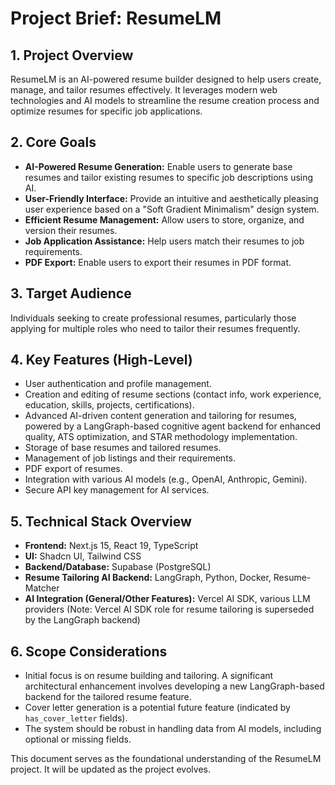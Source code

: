 # Project Brief: ResumeLM

## 1. Project Overview

ResumeLM is an AI-powered resume builder designed to help users create, manage, and tailor resumes effectively. It leverages modern web technologies and AI models to streamline the resume creation process and optimize resumes for specific job applications.

## 2. Core Goals

*   **AI-Powered Resume Generation:** Enable users to generate base resumes and tailor existing resumes to specific job descriptions using AI.
*   **User-Friendly Interface:** Provide an intuitive and aesthetically pleasing user experience based on a "Soft Gradient Minimalism" design system.
*   **Efficient Resume Management:** Allow users to store, organize, and version their resumes.
*   **Job Application Assistance:** Help users match their resumes to job requirements.
*   **PDF Export:** Enable users to export their resumes in PDF format.

## 3. Target Audience

Individuals seeking to create professional resumes, particularly those applying for multiple roles who need to tailor their resumes frequently.

## 4. Key Features (High-Level)

*   User authentication and profile management.
*   Creation and editing of resume sections (contact info, work experience, education, skills, projects, certifications).
*   Advanced AI-driven content generation and tailoring for resumes, powered by a LangGraph-based cognitive agent backend for enhanced quality, ATS optimization, and STAR methodology implementation.
*   Storage of base resumes and tailored resumes.
*   Management of job listings and their requirements.
*   PDF export of resumes.
*   Integration with various AI models (e.g., OpenAI, Anthropic, Gemini).
*   Secure API key management for AI services.

## 5. Technical Stack Overview

*   **Frontend:** Next.js 15, React 19, TypeScript
*   **UI:** Shadcn UI, Tailwind CSS
*   **Backend/Database:** Supabase (PostgreSQL)
*   **Resume Tailoring AI Backend:** LangGraph, Python, Docker, Resume-Matcher
*   **AI Integration (General/Other Features):** Vercel AI SDK, various LLM providers (Note: Vercel AI SDK role for resume tailoring is superseded by the LangGraph backend)

## 6. Scope Considerations

*   Initial focus is on resume building and tailoring. A significant architectural enhancement involves developing a new LangGraph-based backend for the tailored resume feature.
*   Cover letter generation is a potential future feature (indicated by `has_cover_letter` fields).
*   The system should be robust in handling data from AI models, including optional or missing fields.

This document serves as the foundational understanding of the ResumeLM project. It will be updated as the project evolves.

